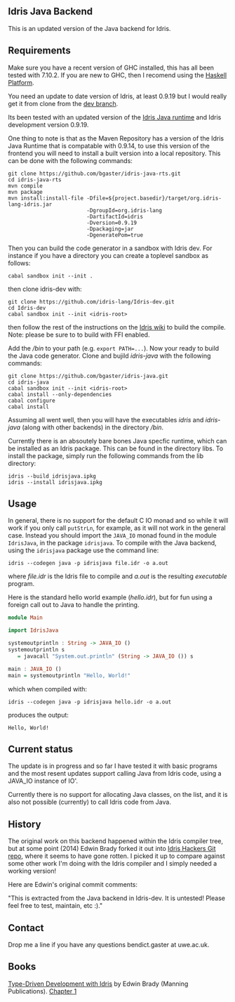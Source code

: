 Idris Java Backend
------------------

This is an updated version of the Java backend for Idris.

Requirements
------------

Make sure you have a recent version of GHC installed, this has all
been tested with 7.10.2. If you are new to GHC, then I recomend using
the [Haskell Platform](https://www.haskell.org/platform/).

You need an update to date version of Idris, at least 0.9.19 but I
would really get it from clone from the
[dev branch](https://github.com/idris-lang/Idris-dev).

Its been tested with an updated version of the [Idris Java
runtime](https://github.com/bgaster/idris-java-rts.git) and Idris
development version 0.9.19.

One thing to note is that as the Maven Repository has a version of the
Idris Java Runtime that is compatable with 0.9.14, to use this version
of the frontend you will need to install a built version into a local
repository. This can be done with the following commands:


    git clone https://github.com/bgaster/idris-java-rts.git
    cd idris-java-rts
    mvn compile
    mvn package
    mvn install:install-file -Dfile=${project.basedir}/target/org.idris-lang-idris.jar
	                         -DgroupId=org.idris-lang
	                         -DartifactId=idris
							 -Dversion=0.9.19
							 -Dpackaging=jar
							 -DgeneratePom=true


Then you can build the code generator in a sandbox with Idris dev. For instance
if you have a directory *<idris-root>* you can create a toplevel sandbox as follows:

    cabal sandbox init --init .

then clone idris-dev with:

    git clone https://github.com/idris-lang/Idris-dev.git
    cd Idris-dev
	cabal sandbox init --init <idris-root>

then follow the rest of the instructions on the
[Idris wiki](https://github.com/idris-lang/Idris-dev/wiki/Installing-an-Idris-Development-version-in-a-sandbox)
to build the compile. Note: please be sure to to build with FFI enabled.

Add the *<idris-root>/bin* to your path (e.g. `export PATH=...`). Now
your ready to build the Java code generator. Clone and bujild *idris-java* with
the following commands:

    git clone https://github.com/bgaster/idris-java.git
    cd idris-java
	cabal sandbox init --init <idris-root>
	cabal install --only-dependencies
	cabal configure
	cabal install

Assuming all went well, then you will have the executables *idris* and
*idris-java* (along with other backends) in the directory *<idris-root>/bin*.

Currently there is an absoutely bare bones Java specfic runtime, which
can be installed as an Idris package. This can be found in the
directory libs. To install the package, simply run the following
commands from the lib directory:

    idris --build idrisjava.ipkg
    idris --install idrisjava.ipkg

Usage
------

In general, there is no support for the default C IO monad and so while
it will work if you only call `putStrLn`, for example, as it will not
work in the general case. Instead you should import the `JAVA_IO`
monad found in the module `IdrisJava`, in the package `idrisjava`. To compile
with the Java backend, using the `idrisjava` package use the command line:

    idris --codegen java -p idrisjava file.idr -o a.out

where *file.idr* is the Idris file to compile and *a.out* is the
resulting *executable* program.

Here is the standard hello world example (*hello.idr*), but for fun
using a foreign call out to Java to handle the printing.

```haskell
module Main

import IdrisJava

systemoutprintln : String -> JAVA_IO ()
systemoutprintln s
   = javacall "System.out.println" (String -> JAVA_IO ()) s

main : JAVA_IO ()
main = systemoutprintln "Hello, World!"
```

which when compiled with:

    idris --codegen java -p idrisjava hello.idr -o a.out

produces the output:

    Hello, World!

Current status
--------------

The update is in progress and so far I have tested it with basic
programs and the most resent updates support calling Java from Idris
code, using a JAVA_IO instance of IO'.

Currently there is no support for allocating Java classes, on the
list, and it is also not possible (currently) to call Idris code from
Java.


History
-------

The original work on this backend happened within the Idris compiler
tree, but at some point (2014) Edwin Brady forked it out into [Idris
Hackers Git repo](https://github.com/idris-hackers), where it seems to
have gone rotten. I picked it up to compare against some other work I'm doing
with the Idris compiler and I simply needed a working version!

Here are Edwin's original commit comments:

"This is extracted from the Java backend in Idris-dev. It is untested!
Please feel free to test, maintain, etc :)."

Contact
-------

Drop me a line if you have any questions bendict.gaster at uwe.ac.uk.


## Books

[Type-Driven Development with Idris](https://www.manning.com/books/type-driven-development-with-idris) by Edwin Brady (Manning Publications). [Chapter 1](https://manning-content.s3.amazonaws.com/download/8/99b07b5-ad1d-4272-860b-c323b3f5bf4c/Brady_TDDwithIdris_MEAP_ch1.pdf)
